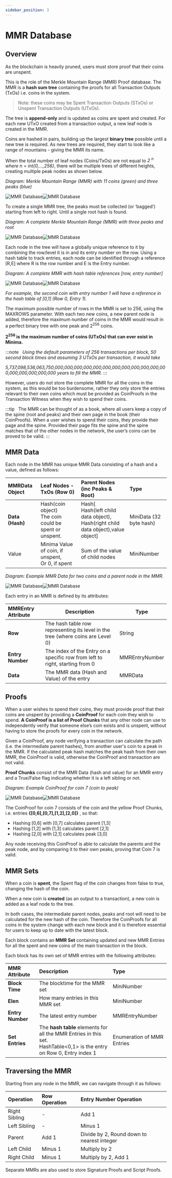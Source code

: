 ```yaml
---
sidebar_position: 3
---
```


# MMR Database

## Overview

As the blockchain is heavily pruned, users must store proof that their coins are unspent. 

This is the role of the Merkle Mountain Range (MMR) Proof database. The MMR is a **hash sum tree** containing the proofs for all Transaction Outputs (TxOs) i.e. coins in the system.

> Note: these coins may be Spent Transaction Outputs (STxOs) or Unspent Transaction Outputs (UTxOs). 

The tree is **append-only** and is updated as coins are spent and created. For each new UTxO created from a transaction output, a new leaf node is created in the MMR. 

Coins are hashed in pairs, building up the largest **binary tree** possible until a new tree is required. As new trees are required, they start to look like a range of mountains - giving the MMR its name.

When the total number of leaf nodes (Coins/TxOs) are not equal to *2 <sup>n</sup> where n = int{*0,...,256*}*, there will be multiple trees of different heights, creating multiple peak nodes as shown below.

*Diagram: Merkle Mountain Range (MMR) with 11 coins (green) and three peaks (blue)*

![MMR Database](/img/learn/mMRDatabase1Lm.svg#gh-light-mode-only)![MMR Database](/img/learn/mMRDatabase1Dm.svg#gh-dark-mode-only)

To create a single MMR tree, the peaks must be collected (or ‘bagged’) starting from left to right. Until a single root hash is found.

*Diagram: A complete Merkle Mountain Range (MMR) with three peaks and root*

![MMR Database](/img/learn/mMRDatabase2Lm.svg#gh-light-mode-only)![MMR Database](/img/learn/mMRDatabase2Dm.svg#gh-dark-mode-only)

Each node in the tree will have a globally unique reference to it by combining the row/level it is in and its entry number on the row. Using a hash table to track entries, each node can be identified through a reference [R,E] where R is the row number and E is the Entry number. 

*Diagram: A complete MMR with hash table references [row, entry number]*

![MMR Database](/img/learn/mMRDatabase3Lm.svg#gh-light-mode-only)![MMR Database](/img/learn/mMRDatabase3Dm.svg#gh-dark-mode-only)

*For example, the second coin with entry number 1 will have a reference in the hash table of [0,1] (Row 0, Entry 1).*

The maximum possible number of rows in the MMR is set to 256, using the MAXROWS parameter. With each two new coins, a new parent node is added, therefore the maximum number of coins in the MMR would result in a perfect binary tree with one peak and 2<sup>256</sup> coins.

**2<sup>256</sup> is the maximum number of coins (UTxOs) that can ever exist in Minima.** 

:::note &nbsp;
*Using the default parameters of 256 transactions per block, 50 second block times and assuming 3 UTxOs per transaction, it would take*

*5,737,098,536,063,750,000,000,000,000,000,000,000,000,000,000,000,000,000,000,000,000,000 years to fill the MMR.*
:::

However, users do not store the complete MMR for all the coins in the system, as this would be too burdensome, rather they only store the entries relevant to their own coins which must be provided as CoinProofs in the Transaction Witness when they wish to spend their coins.

:::tip &nbsp;
The MMR can be thought of as a book, where all users keep a copy of the spine (root and peaks) and their own page in the book (their CoinProofs). When a user wishes to spend their coins, they provide their page and the spine. Provided their page fits the spine and the spine matches that of the other nodes in the network, the user’s coins can be proved to be valid. 
:::

## MMR Data

Each node in the MMR has unique MMR Data consisting of a hash and a value, defined as follows:

| MMRData Object | Leaf Nodes - TxOs (Row 0) | Parent Nodes (inc Peaks & Root) | Type |
| :-------------- | :------------------------- | :------------------------------- | :---- |
| **Data (Hash)** | Hash(coin object)<br />The coin could be spent or unspent. | Hash[<br />Hash(left child data object),<br />Hash(right child data object),value object] | MiniData (32 byte hash) |
| Value | Minima Value of coin, if<br /> unspent,<br />Or 0, if spent | Sum of the value of child nodes | MiniNumber |

*Diagram: Example MMR Data for two coins and a parent node in the MMR.*

![MMR Database](/img/learn/mMRDatabase4Lm.svg#gh-light-mode-only)![MMR Database](/img/learn/mMRDatabase4Dm.svg#gh-dark-mode-only)

Each entry in an MMR is defined by its attributes:

| MMREntry Attribute | Description | Type |
| :----------------- | ----------- | ---- |
| **Row** | The hash table row representing its level in the tree (where coins are Level 0) | String |
| **Entry Number** | The index of the Entry on a specific row from left to right, starting from 0 | MMREntryNumber |
| **Data** | The MMR data (Hash and Value) of the entry | MMRData |

## Proofs

When a user wishes to spend their coins, they must provide proof that their coins are unspent by providing a **CoinProof** for each coin they wish to spend. **A CoinProof is a list of Proof Chunks** that any other node can use to independently verify that someone else’s coin exists and is unspent, without having to store the proofs for every coin in the network.

Given a CoinProof, any node verifying a transaction can calculate the path (i.e. the intermediate parent hashes), from another user's coin to a peak in the MMR. If the calculated peak hash matches the peak hash from their own MMR, the CoinProof is valid, otherwise the CoinProof and transaction are not valid.

**Proof Chunks** consist of the MMR Data (hash and value) for an MMR entry and a True/False flag indicating whether it is a left sibling or not. 
 
*Diagram: Example CoinProof for coin 7 (coin to peak)*

![MMR Database](/img/learn/mMRDatabase5Lm.svg#gh-light-mode-only)![MMR Database](/img/learn/mMRDatabase5Dm.svg#gh-dark-mode-only)

The CoinProof for coin 7 consists of the coin and the yellow Proof Chunks, i.e. entries **{[0,6],[0,7],[1,2],[2,0]}** , so that:
- Hashing [0,6] with [0,7] calculates parent [1,3]
- Hashing [1,2] with [1,3] calculates parent [2,1]
- Hashing [2,0] with [2,1] calculates peak [3,0]

Any node receiving this CoinProof is able to calculate the parents and the peak node, and by comparing it to their own peaks, proving that Coin 7 is valid.

## MMR Sets

When a coin is **spent**, the Spent flag of the coin changes from false to true, changing the hash of the coin.

When a new coin is **created** (as an output to a transaction), a new coin is added as a leaf node to the tree.

In both cases, the intermediate parent nodes, peaks and root will need to be calculated for the new hash of the coin. Therefore the CoinProofs for all coins in the system change with each new block and it is therefore essential for users to keep up to date with the latest block. 

Each block contains an **MMR Set** containing updated and new MMR Entries for all the spent and new coins of the main transaction in the block. 

Each block has its own set of MMR entries with the following attributes: 

| MMR Attribute | Description | Type |
| :------------ | :---------- | :--- |
| **Block Time** | The blocktime for the MMR set | MiniNumber |
| **Elen** | How many entries in this MMR set | MiniNumber |
| **Entry Number** | The latest entry number | MMREntryNumber |
| **Set Entries** | The **hash table** elements for all the MMR Entries in this set.<br />HashTable<0,1> is the entry on Row 0, Entry index 1 | Enumeration of MMR Entries |

## Traversing the MMR

Starting from any node in the MMR, we can navigate through it as follows:

| Operation | Row Operation | Entry Number Operation |
| :-------- | :------------ | :--------------------- |
| Right Sibling | - | Add 1 |
| Left Sibling | - | Minus 1 |
| Parent | Add 1 | Divide by 2, Round down to nearest integer |
| Left Child | Minus 1 | Multiply by 2 |
| Right Child | Minus 1 | Multiply by 2, Add 1 |

Separate MMRs are also used to store Signature Proofs and Script Proofs.